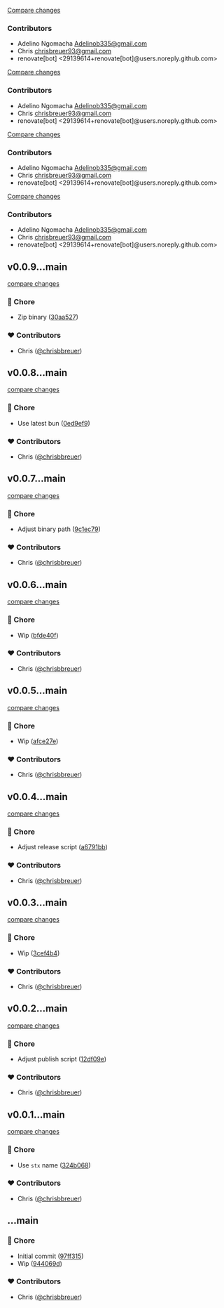 [Compare changes](https://github.com/stacksjs/stx/compare/v0.0.10...HEAD)

### Contributors

- Adelino Ngomacha <Adelinob335@gmail.com>
- Chris <chrisbreuer93@gmail.com>
- renovate[bot] <29139614+renovate[bot]@users.noreply.github.com>


[Compare changes](https://github.com/stacksjs/stx/compare/v0.0.10...HEAD)

### Contributors

- Adelino Ngomacha <Adelinob335@gmail.com>
- Chris <chrisbreuer93@gmail.com>
- renovate[bot] <29139614+renovate[bot]@users.noreply.github.com>


[Compare changes](https://github.com/stacksjs/stx/compare/v0.0.10...HEAD)

### Contributors

- Adelino Ngomacha <Adelinob335@gmail.com>
- Chris <chrisbreuer93@gmail.com>
- renovate[bot] <29139614+renovate[bot]@users.noreply.github.com>


[Compare changes](https://github.com/stacksjs/stx/compare/v0.0.10...HEAD)

### Contributors

- Adelino Ngomacha <Adelinob335@gmail.com>
- Chris <chrisbreuer93@gmail.com>
- renovate[bot] <29139614+renovate[bot]@users.noreply.github.com>

## v0.0.9...main

[compare changes](https://github.com/stacksjs/stx/compare/v0.0.9...main)

### 🏡 Chore

- Zip binary ([30aa527](https://github.com/stacksjs/stx/commit/30aa527))

### ❤️ Contributors

- Chris ([@chrisbbreuer](https://github.com/chrisbbreuer))

## v0.0.8...main

[compare changes](https://github.com/stacksjs/stx/compare/v0.0.8...main)

### 🏡 Chore

- Use latest bun ([0ed9ef9](https://github.com/stacksjs/stx/commit/0ed9ef9))

### ❤️ Contributors

- Chris ([@chrisbbreuer](https://github.com/chrisbbreuer))

## v0.0.7...main

[compare changes](https://github.com/stacksjs/stx/compare/v0.0.7...main)

### 🏡 Chore

- Adjust binary path ([9c1ec79](https://github.com/stacksjs/stx/commit/9c1ec79))

### ❤️ Contributors

- Chris ([@chrisbbreuer](https://github.com/chrisbbreuer))

## v0.0.6...main

[compare changes](https://github.com/stacksjs/stx/compare/v0.0.6...main)

### 🏡 Chore

- Wip ([bfde40f](https://github.com/stacksjs/stx/commit/bfde40f))

### ❤️ Contributors

- Chris ([@chrisbbreuer](https://github.com/chrisbbreuer))

## v0.0.5...main

[compare changes](https://github.com/stacksjs/stx/compare/v0.0.5...main)

### 🏡 Chore

- Wip ([afce27e](https://github.com/stacksjs/stx/commit/afce27e))

### ❤️ Contributors

- Chris ([@chrisbbreuer](https://github.com/chrisbbreuer))

## v0.0.4...main

[compare changes](https://github.com/stacksjs/stx/compare/v0.0.4...main)

### 🏡 Chore

- Adjust release script ([a6791bb](https://github.com/stacksjs/stx/commit/a6791bb))

### ❤️ Contributors

- Chris ([@chrisbbreuer](https://github.com/chrisbbreuer))

## v0.0.3...main

[compare changes](https://github.com/stacksjs/stx/compare/v0.0.3...main)

### 🏡 Chore

- Wip ([3cef4b4](https://github.com/stacksjs/stx/commit/3cef4b4))

### ❤️ Contributors

- Chris ([@chrisbbreuer](https://github.com/chrisbbreuer))

## v0.0.2...main

[compare changes](https://github.com/stacksjs/stx/compare/v0.0.2...main)

### 🏡 Chore

- Adjust publish script ([12df09e](https://github.com/stacksjs/stx/commit/12df09e))

### ❤️ Contributors

- Chris ([@chrisbbreuer](https://github.com/chrisbbreuer))

## v0.0.1...main

[compare changes](https://github.com/stacksjs/stx/compare/v0.0.1...main)

### 🏡 Chore

- Use `stx` name ([324b068](https://github.com/stacksjs/stx/commit/324b068))

### ❤️ Contributors

- Chris ([@chrisbbreuer](https://github.com/chrisbbreuer))

## ...main

### 🏡 Chore

- Initial commit ([97ff315](https://github.com/stacksjs/stx/commit/97ff315))
- Wip ([944069d](https://github.com/stacksjs/stx/commit/944069d))

### ❤️ Contributors

- Chris ([@chrisbbreuer](https://github.com/chrisbbreuer))
